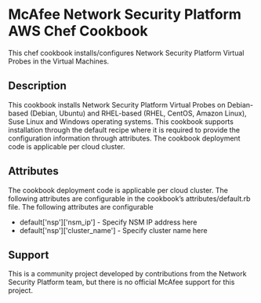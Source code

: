 # McAfee Network Security Platform AWS Chef Cookbook

This chef cookbook installs/configures Network Security Platform Virtual Probes in the Virtual Machines.

## Description

This cookbook installs Network Security Platform Virtual Probes on Debian-based (Debian, Ubuntu) and RHEL-based (RHEL, CentOS, Amazon Linux), Suse Linux and Windows operating systems. This cookbook supports installation through the default recipe where it is required to provide the configuration information through attributes. The cookbook deployment code is applicable per cloud cluster.

## Attributes

The cookbook deployment code is applicable per cloud cluster. The following attributes are configurable in the cookbook’s attributes/default.rb file. The following attributes are configurable

- default['nsp']['nsm_ip'] - Specify NSM IP address here
- default['nsp']['cluster_name'] - Specify cluster name here

## Support

This is a community project developed by contributions from the Network Security Platform team, but there is no official McAfee support for this project.


